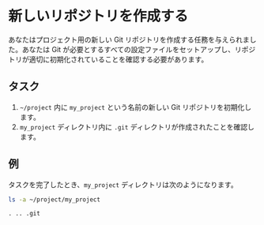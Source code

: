 # 新しいリポジトリを作成する

あなたはプロジェクト用の新しい Git リポジトリを作成する任務を与えられました。あなたは Git が必要とするすべての設定ファイルをセットアップし、リポジトリが適切に初期化されていることを確認する必要があります。

## タスク

1. `~/project` 内に `my_project` という名前の新しい Git リポジトリを初期化します。
2. `my_project` ディレクトリ内に `.git` ディレクトリが作成されたことを確認します。

## 例

タスクを完了したとき、`my_project` ディレクトリは次のようになります。

```bash
ls -a ~/project/my_project
```

```plaintext
. .. .git
```
